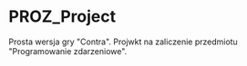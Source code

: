 # PROZ_Project
  Prosta wersja gry "Contra". Projwkt na zaliczenie przedmiotu "Programowanie zdarzeniowe".
